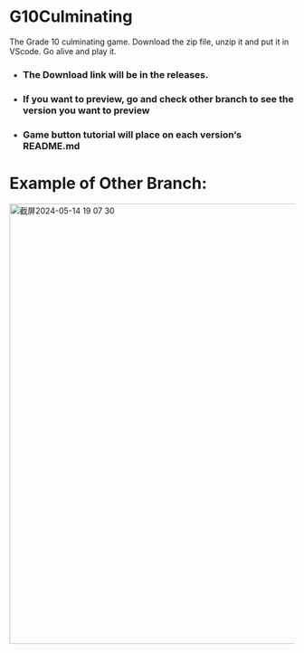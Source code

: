 # G10Culminating
The Grade 10 culminating game. Download the zip file, unzip it and put it in VScode. Go alive and play it.
- ### The Download link will be in the releases.
- ### If you want to preview, go and check other branch to see the version you want to preview
- ### Game button tutorial will place on each version‘s README.md

# Example of Other Branch:
<img width="779" alt="截屏2024-05-14 19 07 30" src="https://github.com/San1tater1122/G10Culminating---Zombie-Wave-Encountering/assets/98987733/aeaba53c-6611-4730-b6b2-e575fdaded51">
